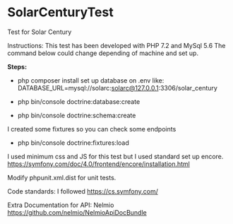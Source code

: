 # SolarCenturyTest
Test for Solar Century

Instructions:
This test has been developed with PHP 7.2 and MySql 5.6
The command below could change depending of machine and set up.

**Steps:**

* php composer install
set up database on .env
like: DATABASE_URL=mysql://solarc:solarc@127.0.0.1:3306/solar_century

* php bin/console doctrine:database:create
* php bin/console doctrine:schema:create

I created some fixtures so you can check some endpoints

* php bin/console doctrine:fixtures:load

I used minimum css and JS for this test but I used standard set up encore.
https://symfony.com/doc/4.0/frontend/encore/installation.html

Modify phpunit.xml.dist for unit tests.

Code standards: I followed https://cs.symfony.com/

Extra Documentation for API: Nelmio https://github.com/nelmio/NelmioApiDocBundle